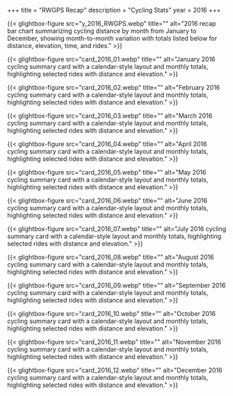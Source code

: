 +++
title = "RWGPS Recap"
description = "Cycling Stats"
year = 2016
+++

<div class="gallery-grid">
  
  {{< glightbox-figure src="y_2016_RWGPS.webp" title="" alt="2016 recap bar chart summarizing cycling distance by month from January to December, showing month-to-month variation with totals listed below for distance, elevation, time, and rides." >}}
  
  {{< glightbox-figure src="card_2016_01.webp" title="" alt="January 2016 cycling summary card with a calendar-style layout and monthly totals, highlighting selected rides with distance and elevation." >}}
  
  {{< glightbox-figure src="card_2016_02.webp" title="" alt="February 2016 cycling summary card with a calendar-style layout and monthly totals, highlighting selected rides with distance and elevation." >}}
  
  {{< glightbox-figure src="card_2016_03.webp" title="" alt="March 2016 cycling summary card with a calendar-style layout and monthly totals, highlighting selected rides with distance and elevation." >}}
  
  {{< glightbox-figure src="card_2016_04.webp" title="" alt="April 2016 cycling summary card with a calendar-style layout and monthly totals, highlighting selected rides with distance and elevation." >}}
  
  {{< glightbox-figure src="card_2016_05.webp" title="" alt="May 2016 cycling summary card with a calendar-style layout and monthly totals, highlighting selected rides with distance and elevation." >}}
  
  {{< glightbox-figure src="card_2016_06.webp" title="" alt="June 2016 cycling summary card with a calendar-style layout and monthly totals, highlighting selected rides with distance and elevation." >}}
  
  {{< glightbox-figure src="card_2016_07.webp" title="" alt="July 2016 cycling summary card with a calendar-style layout and monthly totals, highlighting selected rides with distance and elevation." >}}
  
  {{< glightbox-figure src="card_2016_08.webp" title="" alt="August 2016 cycling summary card with a calendar-style layout and monthly totals, highlighting selected rides with distance and elevation." >}}
  
  {{< glightbox-figure src="card_2016_09.webp" title="" alt="September 2016 cycling summary card with a calendar-style layout and monthly totals, highlighting selected rides with distance and elevation." >}}
  
  {{< glightbox-figure src="card_2016_10.webp" title="" alt="October 2016 cycling summary card with a calendar-style layout and monthly totals, highlighting selected rides with distance and elevation." >}}
  
  {{< glightbox-figure src="card_2016_11.webp" title="" alt="November 2016 cycling summary card with a calendar-style layout and monthly totals, highlighting selected rides with distance and elevation." >}}
  
  {{< glightbox-figure src="card_2016_12.webp" title="" alt="December 2016 cycling summary card with a calendar-style layout and monthly totals, highlighting selected rides with distance and elevation." >}}
  
</div>
